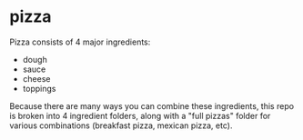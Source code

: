 pizza
=====

Pizza consists of 4 major ingredients:

* dough
* sauce
* cheese
* toppings

Because there are many ways you can combine these ingredients, this repo is broken into 4 ingredient folders, along with a "full pizzas" folder for various combinations (breakfast pizza, mexican pizza, etc).
